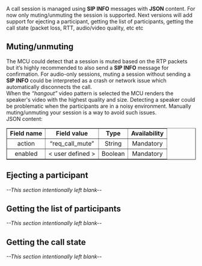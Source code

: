 

A call session is managed using **SIP INFO** messages with **JSON** content. For now only muting/unmuting the session is supported. Next versions will add support for ejecting a participant, getting the list of participants, getting the call state (packet loss, RTT, audio/video quality, etc etc <br />
## Muting/unmuting ##
The MCU could detect that a session is muted based on the RTP packets but it’s highly recommended to also send a **SIP INFO** message for confirmation. For audio-only sessions, muting a session without sending a **SIP INFO** could be interpreted as a crash or network issue which automatically disconnects the call. <br />
When the _“hangout”_ video pattern is selected the MCU renders the speaker's video with the highest quality and size. Detecting a speaker could be problematic when the participants are in a noisy environment. Manually muting/unmuting your session is a way to avoid such issues. <br />
JSON content:
<table width='100%' border='1'>
<tr>
<td align='center'><b>Field name</b></td>
<td align='center'><b>Field value</b></td>
<td align='center'><b>Type</b></td>
<td align='center'><b>Availability</b></td>
</tr>
<tr>
<td align='center'>action</td>
<td align='center'>“req_call_mute”</td>
<td align='center'>String</td>
<td align='center'>Mandatory</td>
</tr>
<tr>
<td align='center'>enabled</td>
<td align='center'>< user defined ></td>
<td align='center'>Boolean</td>
<td align='center'>Mandatory</td>
</tr>
</table>

## Ejecting a participant ##
_--This section intentionally left blank--_

## Getting the list of participants ##
_--This section intentionally left blank--_

## Getting the call state ##
_--This section intentionally left blank--_